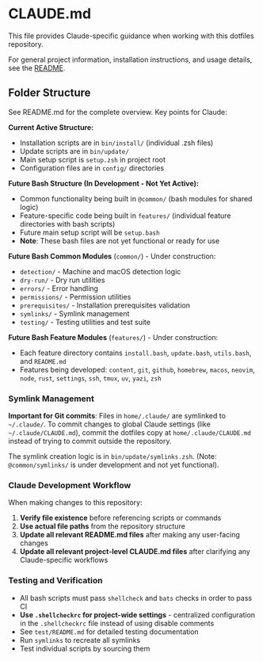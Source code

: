 # CLAUDE.md

This file provides Claude-specific guidance when working with this dotfiles repository.

For general project information, installation instructions, and usage details, see the [README](./README.md).

## Folder Structure

See README.md for the complete overview. Key points for Claude:

**Current Active Structure:**

- Installation scripts are in `bin/install/` (individual .zsh files)
- Update scripts are in `bin/update/`
- Main setup script is `setup.zsh` in project root
- Configuration files are in `config/` directories

**Future Bash Structure (In Development - Not Yet Active):**

- Common functionality being built in `@common/` (bash modules for shared logic)
- Feature-specific code being built in `features/` (individual feature directories with bash scripts)
- Future main setup script will be `setup.bash`
- **Note**: These bash files are not yet functional or ready for use

**Future Bash Common Modules** (`common/`) - Under construction:

- `detection/` - Machine and macOS detection logic
- `dry-run/` - Dry run utilities
- `errors/` - Error handling
- `permissions/` - Permission utilities
- `prerequisites/` - Installation prerequisites validation
- `symlinks/` - Symlink management
- `testing/` - Testing utilities and test suite

**Future Bash Feature Modules** (`features/`) - Under construction:

- Each feature directory contains `install.bash`, `update.bash`, `utils.bash`, and `README.md`
- Features being developed: `content`, `git`, `github`, `homebrew`, `macos`, `neovim`, `node`, `rust`, `settings`, `ssh`, `tmux`, `uv`, `yazi`, `zsh`

### Symlink Management

**Important for Git commits**: Files in `home/.claude/` are symlinked to `~/.claude/`. To commit changes to global Claude settings (like `~/.claude/CLAUDE.md`), commit the dotfiles copy at `home/.claude/CLAUDE.md` instead of trying to commit outside the repository.

The symlink creation logic is in `bin/update/symlinks.zsh`. (Note: `@common/symlinks/` is under development and not yet functional).

### Claude Development Workflow

When making changes to this repository:

1. **Verify file existence** before referencing scripts or commands
1. **Use actual file paths** from the repository structure
1. **Update all relevant README.md files** after making any user-facing changes
1. **Update all relevant project-level CLAUDE.md files** after clarifying any Claude-specific workflows

### Testing and Verification

- All bash scripts must pass `shellcheck` and `bats` checks in order to pass CI
- **Use `.shellcheckrc` for project-wide settings** - centralized configuration in the `.shellcheckrc` file instead of using disable comments
- See `test/README.md` for detailed testing documentation
- Run `symlinks` to recreate all symlinks
- Test individual scripts by sourcing them
